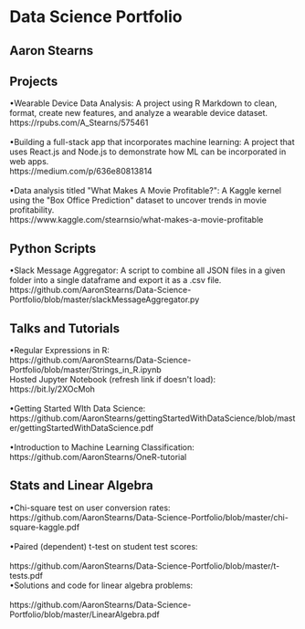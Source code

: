 # Data Science Portfolio
## Aaron Stearns 
<h2>Projects</h2>
•Wearable Device Data Analysis: A project using R Markdown to clean, format, create new features, and analyze a wearable device dataset.
<br>
https://rpubs.com/A_Stearns/575461
<br>
<br>
•Building a full-stack app that incorporates machine learning: A project that uses React.js and Node.js to demonstrate how ML can be incorporated in web apps.
<br>
https://medium.com/p/636e80813814
<br>
<br>
•Data analysis titled "What Makes A Movie Profitable?": A Kaggle kernel using the "Box Office Prediction" dataset to uncover trends in movie profitability.
<br> 
https://www.kaggle.com/stearnsio/what-makes-a-movie-profitable

<br>
<h2>Python Scripts</h2>
•Slack Message Aggregator: A script to combine all JSON files in a given folder into a single dataframe and export it as a .csv file. 
https://github.com/AaronStearns/Data-Science-Portfolio/blob/master/slackMessageAggregator.py

<br>
<h2>Talks and Tutorials</h2>
•Regular Expressions in R: 
<br>
https://github.com/AaronStearns/Data-Science-Portfolio/blob/master/Strings_in_R.ipynb 
<br>
Hosted Jupyter Notebook (refresh link if doesn't load): https://bit.ly/2XOcMoh  
<br>
<br>
•Getting Started WIth Data Science:
<br>
https://github.com/AaronStearns/gettingStartedWithDataScience/blob/master/gettingStartedWithDataScience.pdf
<br>
<br>
•Introduction to Machine Learning Classification: 
<br>
https://github.com/AaronStearns/OneR-tutorial


<br>
<h2>Stats and Linear Algebra</h2>
•Chi-square test on user conversion rates: 
<br>
https://github.com/AaronStearns/Data-Science-Portfolio/blob/master/chi-square-kaggle.pdf
<br>
<br>
•Paired (dependent) t-test on student test scores: 
<br>
<br>
https://github.com/AaronStearns/Data-Science-Portfolio/blob/master/t-tests.pdf
<br>
•Solutions and code for linear algebra problems: 
<br>
<br>
https://github.com/AaronStearns/Data-Science-Portfolio/blob/master/LinearAlgebra.pdf
